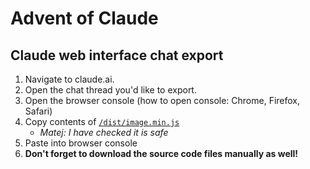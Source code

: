# Advent of Claude

## Claude web interface chat export

1. Navigate to claude.ai.
2. Open the chat thread you'd like to export.
3. Open the browser console (how to open console: Chrome, Firefox, Safari)
4. Copy contents of [`/dist/image.min.js`](https://github.com/ryanschiang/claude-export/blob/main/dist/md.min.js)
    * *Matej: I have checked it is safe*
5. Paste into browser console
6. **Don't forget to download the source code files manually as well!**